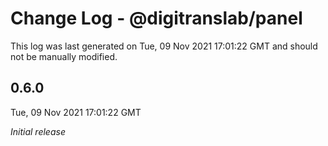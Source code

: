 # Change Log - @digitranslab/panel

This log was last generated on Tue, 09 Nov 2021 17:01:22 GMT and should not be manually modified.

## 0.6.0
Tue, 09 Nov 2021 17:01:22 GMT

_Initial release_

